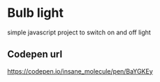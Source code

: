 # Bulb light
simple javascript project to switch on and off light

## Codepen url
https://codepen.io/insane_molecule/pen/BaYGKEy
